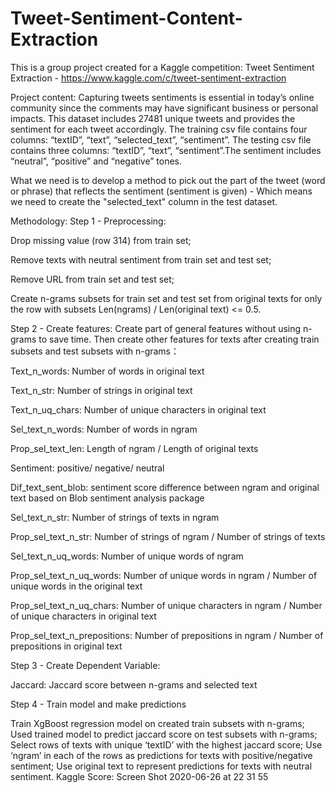 # Tweet-Sentiment-Content-Extraction


This is a group project created for a Kaggle competition: Tweet Sentiment Extraction - https://www.kaggle.com/c/tweet-sentiment-extraction

Project content:
Capturing tweets sentiments is essential in today’s online community since the comments may have significant business or personal impacts. This dataset includes 27481 unique tweets and provides the sentiment for each tweet accordingly. The training csv file contains four columns: “textID”, “text”, “selected_text”, “sentiment”. The testing csv file contains three columns: “textID”, “text”, “sentiment”.The sentiment includes “neutral”, “positive” and “negative” tones.

What we need is to develop a method to pick out the part of the tweet (word or phrase) that reflects the sentiment (sentiment is given) - Which means we need to create the "selected_text" column in the test dataset.

Methodology:
Step 1 - Preprocessing:

Drop missing value (row 314) from train set;

Remove texts with neutral sentiment from train set and test set;

Remove URL from train set and test set;

Create n-grams subsets for train set and test set from original texts for only the row with subsets Len(ngrams) / Len(original text) <= 0.5.

Step 2 - Create features: Create part of general features without using n-grams to save time. Then create other features for texts after creating train subsets and test subsets with n-grams：

Text_n_words: Number of words in original text

Text_n_str: Number of strings in original text

Text_n_uq_chars: Number of unique characters in original text

Sel_text_n_words: Number of words in ngram

Prop_sel_text_len: Length of ngram / Length of original texts

Sentiment: positive/ negative/ neutral

Dif_text_sent_blob: sentiment score difference between ngram and original text based on Blob sentiment analysis package

Sel_text_n_str: Number of strings of texts in ngram

Prop_sel_text_n_str: Number of strings of ngram / Number of strings of texts

Sel_text_n_uq_words: Number of unique words of ngram

Prop_sel_text_n_uq_words: Number of unique words in ngram / Number of unique words in the original text

Prop_sel_text_n_uq_chars: Number of unique characters in ngram / Number of unique characters in original text

Prop_sel_text_n_prepositions: Number of prepositions in ngram / Number of prepositions in original text

Step 3 - Create Dependent Variable:

Jaccard: Jaccard score between n-grams and selected text

Step 4 - Train model and make predictions

Train XgBoost regression model on created train subsets with n-grams;
Used trained model to predict jaccard score on test subsets with n-grams;
Select rows of texts with unique ‘textID’ with the highest jaccard score;
Use ‘ngram’ in each of the rows as predictions for texts with positive/negative sentiment;
Use original text to represent predictions for texts with neutral sentiment.
Kaggle Score:
Screen Shot 2020-06-26 at 22 31 55
